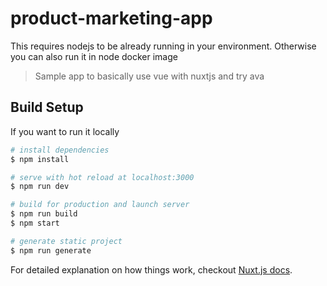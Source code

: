 # product-marketing-app

This requires nodejs to be already running in your environment. Otherwise you can also run it in node docker image
> Sample app to basically use vue with nuxtjs and try ava

## Build Setup

If you want to run it locally
``` bash
# install dependencies
$ npm install

# serve with hot reload at localhost:3000
$ npm run dev

# build for production and launch server
$ npm run build
$ npm start

# generate static project
$ npm run generate
```

For detailed explanation on how things work, checkout [Nuxt.js docs](https://nuxtjs.org).
